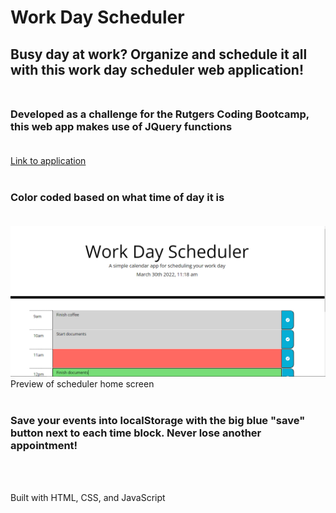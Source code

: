 # Work Day Scheduler 

## Busy day at work? Organize and schedule it all with this work day scheduler web application! <br> <br>

### Developed as a challenge for the Rutgers Coding Bootcamp, this web app makes use of JQuery functions <br> <br>

[Link to application](https://kgil60.github.io/workday-scheduler/) <br> <br>

### Color coded based on what time of day it is <br> <br>

![Screenshot of scheduler](./docs/img/work-day-preview.PNG)
<br>
Preview of scheduler home screen <br> <br>

### Save your events into localStorage with the big blue "save" button next to each time block. Never lose another appointment!
<br> <br>

Built with HTML, CSS, and JavaScript